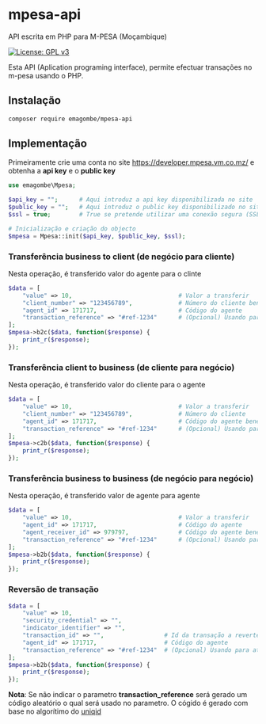 # mpesa-api
API escrita em PHP para M-PESA (Moçambique)

[![License: GPL v3](https://img.shields.io/badge/License-GPLv3-blue.svg)](https://www.gnu.org/licenses/gpl-3.0)

Esta API (Aplication programing interface), permite efectuar transações no m-pesa usando o PHP.

## Instalação
```bash
composer require emagombe/mpesa-api
```
## Implementação

Primeiramente crie uma conta no site https://developer.mpesa.vm.co.mz/ e obtenha a **api key** e o **public key**
```php
use emagombe\Mpesa;

$api_key = "";		# Aqui introduz a api key disponibilizada no site
$public_key = "";	# Aqui introduz o public key disponibilizado no site
$ssl = true;		# True se pretende utilizar uma conexão segura (SSL)

# Inicialização e criação do objecto
$mpesa = Mpesa::init($api_key, $public_key, $ssl);
```
### Transferência business to client (de negócio para cliente)
Nesta operação, é transferido valor do agente para o clinte
```php
$data = [
	"value" => 10,								# Valor a transferir
	"client_number" => "123456789",				# Número do cliente beneficiário
	"agent_id" => 171717,						# Código do agente
	"transaction_reference" => "#ref-1234"		# (Opcional) Usando para atribuir uma referencia a transação
];
$mpesa->b2c($data, function($response) {
	print_r($response);
});
```
### Transferência client to business (de cliente para negócio)
Nesta operação, é transferido valor do cliente para o agente
```php
$data = [
	"value" => 10,								# Valor a transferir
	"client_number" => "123456789",				# Número do cliente
	"agent_id" => 171717,						# Código do agente beneficiário
	"transaction_reference" => "#ref-1234"		# (Opcional) Usando para atribuir uma referencia a transação
];
$mpesa->c2b($data, function($response) {
	print_r($response);
});
```
### Transferência business to business (de negócio para negócio)
Nesta operação, é transferido valor de agente para agente
```php
$data = [
	"value" => 10,								# Valor a transferir
	"agent_id" => 171717,						# Código do agente
	"agent_receiver_id" => 979797,				# Código do agente beneficiário
	"transaction_reference" => "#ref-1234"		# (Opcional) Usando para atribuir uma referencia a transação
];
$mpesa->b2b($data, function($response) {
	print_r($response);
});
```

### Reversão de transação

```php
$data = [
	"value" => 10,
	"security_credential" => "",
	"indicator_identifier" => "",
	"transaction_id" => "",					# Id da transação a reverter
	"agent_id" => 171717,					# Código do agente
	"transaction_reference" => "#ref-1234"	# (Opcional) Usando para atribuir uma referencia a transação
];
$mpesa->b2b($data, function($response) {
	print_r($response);
});
```

**Nota**: Se não indicar o parametro **transaction_reference** será gerado um código aleatório o qual será usado no parametro. O cógido é gerado com base no algorítimo do [uniqid](https://www.php.net/manual/en/function.uniqid.php)